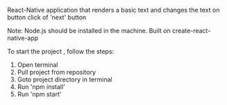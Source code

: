 React-Native application that renders a basic text and changes the text on button click of 'next' button

Note: Node.js should be installed in the machine. Built on create-react-native-app

To start the project , follow the steps:

1. Open terminal
2. Pull project from repository
3. Goto project directory in terminal
4. Run 'npm install'
5. Run 'npm start'
